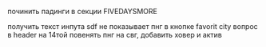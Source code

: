 починить падинги в секции FIVEDAYSMORE

получить текст инпута sdf не показывает пнг в кнопке favorit city вопрос в
header на 14той повенять пнг на свг, добавить ховер и актив

